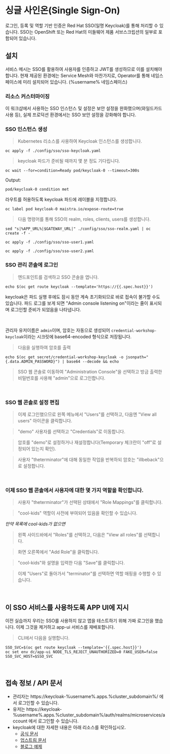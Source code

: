 # 싱글 사인온(Single Sign-On)
로그인, 등록 및 역할 기반 인증은 Red Hat SSO(일명 Keycloak)를 통해 처리할 수 있습니다.
SSO는 OpenShift 또는 Red Hat의 미들웨어 제품 서브스크립션의 일부로 포함되어 있습니다.

## 설치
서비스 메시는 SSO를 활용하여 사용자를 인증하고 JWT를 생성하므로 이를 설치해야 합니다. 현재 제공된 환경에는 Service Mesh와 마찬가지로, Operator를 통해 네임스페이스에 미리 설치되어 있습니다. (%username% 네임스페이스)

### 리소스 커스터마이징
이 워크샵에서 사용하는 SSO 인스턴스 및 설정은 보안 설정을 완화했으며(와일드카드 사용 등), 실제 프로덕션 환경에서는 SSO 보안 설정을 강화해야 합니다. 


### SSO 인스턴스 생성
<blockquote>
<i class="fa fa-terminal"></i> Kubernetes 리소스를 사용하여 Keycloak 인스턴스를 생성합니다.
</blockquote>

```execute
oc apply -f ./config/sso/sso-keycloak.yaml
```

<blockquote>
<i class="fa fa-terminal"></i> keycloak 파드가 준비될 때까지 몇 분 정도 기다립니다.
</blockquote>

```execute
oc wait --for=condition=Ready pod/keycloak-0 --timeout=300s
```

Output:
```
pod/keycloak-0 condition met
```

라우트를 허용하도록 keycloak 파드에 레이블을 지정합니다.

```execute
oc label pod keycloak-0 maistra.io/expose-route=true
```

<blockquote>
<i class="fa fa-terminal"></i> 다음 명령어를 통해 SSO의 realm, roles, clients, users를 생성합니다.
</blockquote>

```execute
sed "s|%APP_URL%|$GATEWAY_URL|" ./config/sso/sso-realm.yaml | oc create -f -
```

```execute
oc apply -f ./config/sso/sso-user1.yaml
```

```execute
oc apply -f ./config/sso/sso-user2.yaml
```

### SSO 관리 콘솔에 로그인
<blockquote>
<i class="fa fa-terminal"></i>
엔드포인트를 검색하고 SSO 콘솔을 엽니다.
</blockquote>

```execute
echo $(oc get route keycloak --template='https://{{.spec.host}}')
```

<p>
<i class="fa fa-info-circle"></i>
keycloak은 파드 실행 후에도 잠시 동안 계속 초기화되므로 바로 접속이 불가할 수도 있습니다.
파드 로그를 보게 되면 "Admin console listening on"이라는 줄이 표시되며 로그인할 준비가 되었음을 나타냅니다.
</p>
<br>

관리자 유저이름은 `admin`이며, 암호는 자동으로 생성되어 `credential-workshop-keycloak`이라는 시크릿에 base64-encoded 형식으로 저장됩니다.

<blockquote>
<i class="fa fa-terminal"></i>
다음을 실행하여 암호를 출력
</blockquote>

```execute
echo $(oc get secret/credential-workshop-keycloak -o jsonpath="{.data.ADMIN_PASSWORD}") | base64 --decode && echo
```

<blockquote>
<i class="fa fa-desktop"></i> SSO 웹 콘솔로 이동하여 "Administration Console"을 선택하고 방금 출력한 비밀번호를 사용해 "admin"으로 로그인합니다.
</blockquote>

<br>

### SSO 웹 콘솔로 설정 편집
<blockquote>
<i class="fa fa-desktop"></i> 이제 로그인했으므로 왼쪽 메뉴에서 "Users"를 선택하고, 다음엔 "View all users" 아이콘을 클릭합니다.
</blockquote>

<blockquote>
<i class="fa fa-desktop"></i> "demo" 사용자를 선택하고 "Credentials"로 이동합니다.
</blockquote>

<blockquote>
<i class="fa fa-desktop"></i> 암호를 "demo"로 설정하거나 재설정합니다(Temporary 체크란이 "off"로 설정되어 있는지 확인).
</blockquote>

<blockquote>
<i class="fa fa-desktop"></i> 사용자 "theterminator"에 대해 동일한 작업을 반복하되 암호는 "illbeback"으로 설정합니다.
</blockquote>

<br>

### 이제 SSO 웹 콘솔에서 사용자에 대한 몇 가지 역할을 확인합니다.


<blockquote>
<i class="fa fa-desktop"></i> 사용자 "theterminator"가 선택된 상태에서 "Role Mappings"를 클릭합니다.
</blockquote>

<blockquote>
<i class="fa fa-desktop"></i> "cool-kids" 역할이 사전에 부여되어 있음을 확인할 수 있습니다.
</blockquote>


*만약 목록에 cool-kids가 없으면*

<blockquote>
<i class="fa fa-desktop"></i> 왼쪽 사이드바에서 "Roles"를 선택하고, 다음은 "View all roles"를 선택합니다.
</blockquote>

<blockquote>
<i class="fa fa-desktop"></i> 화면 오른쪽에서  "Add Role"을 클릭합니다.
</blockquote>

<blockquote>
<i class="fa fa-desktop"></i> "cool-kids"와 설명을 입력한 다음 "Save"를 클릭합니다.
</blockquote>

<blockquote>
<i class="fa fa-desktop"></i> 이제 "Users"로 돌아가서 "terminator"를 선택하면 역할 매핑을 수행할 수 있습니다.
</blockquote>


<br>

## 이 SSO 서비스를 사용하도록 APP UI에 지시
이전 실습까지 우리는 SSO를 사용하지 않고 앱을 테스트하기 위해 가짜 로그인을 했습니다. 이제 그것을 제거하고 app-ui 서비스를 재배포합니다.

<blockquote>
<i class="fa fa-terminal"></i>
CLI에서 다음을 실행합니다.
</blockquote>

```execute
SSO_SVC=$(oc get route keycloak --template='{{.spec.host}}')
oc set env dc/app-ui NODE_TLS_REJECT_UNAUTHORIZED=0 FAKE_USER=false SSO_SVC_HOST=$SSO_SVC
```

<br/>

## 접속 정보 / API 문서
- 관리자는 https://keycloak-%username%.apps.%cluster_subdomain%/ 에서 로그인할 수 있습니다.
- 유저는 https://keycloak-%username%.apps.%cluster_subdomain%/auth/realms/microservices/account 에서 로그인할 수 있습니다.
- keycloak에 대한 자세한 내용은 아래 리소스를 확인하십시오.
  - [공식 문서][1]
  - [업스트림 문서][2]
  - [블로그 예제][3]

<br/>

[1]: https://access.redhat.com/documentation/en-us/red_hat_single_sign-on/7.3/html-single/red_hat_single_sign-on_for_openshift/
[2]: https://www.keycloak.org/documentation.html
[3]: https://developers.redhat.com/blog/2020/01/29/api-login-and-jwt-token-generation-using-keycloak/
